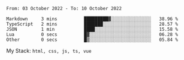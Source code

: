 <!--START_SECTION:waka-->

```text
From: 03 October 2022 - To: 10 October 2022

Markdown     3 mins          █████████▓░░░░░░░░░░░░░░░   38.96 %
TypeScript   2 mins          ███████░░░░░░░░░░░░░░░░░░   28.57 %
JSON         1 min           ████░░░░░░░░░░░░░░░░░░░░░   15.58 %
Lua          0 secs          █▓░░░░░░░░░░░░░░░░░░░░░░░   06.28 %
Other        0 secs          █▒░░░░░░░░░░░░░░░░░░░░░░░   05.84 %
```

<!--END_SECTION:waka-->
My Stack: `html, css, js, ts, vue`
